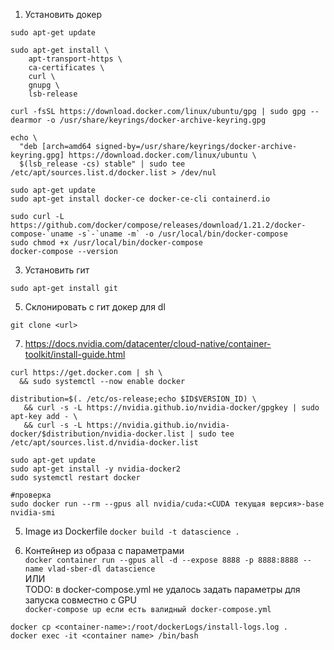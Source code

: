 1. Установить докер 
```
sudo apt-get update

sudo apt-get install \
    apt-transport-https \
    ca-certificates \
    curl \
    gnupg \
    lsb-release
    
curl -fsSL https://download.docker.com/linux/ubuntu/gpg | sudo gpg --dearmor -o /usr/share/keyrings/docker-archive-keyring.gpg

echo \
  "deb [arch=amd64 signed-by=/usr/share/keyrings/docker-archive-keyring.gpg] https://download.docker.com/linux/ubuntu \
  $(lsb_release -cs) stable" | sudo tee /etc/apt/sources.list.d/docker.list > /dev/nul
  
sudo apt-get update
sudo apt-get install docker-ce docker-ce-cli containerd.io

sudo curl -L https://github.com/docker/compose/releases/download/1.21.2/docker-compose-`uname -s`-`uname -m` -o /usr/local/bin/docker-compose
sudo chmod +x /usr/local/bin/docker-compose
docker-compose --version
```

3. Установить гит
```
sudo apt-get install git
```

5. Склонировать с гит докер для dl 
```
git clone <url>
```

7. https://docs.nvidia.com/datacenter/cloud-native/container-toolkit/install-guide.html
```
curl https://get.docker.com | sh \
  && sudo systemctl --now enable docker
  
distribution=$(. /etc/os-release;echo $ID$VERSION_ID) \
   && curl -s -L https://nvidia.github.io/nvidia-docker/gpgkey | sudo apt-key add - \
   && curl -s -L https://nvidia.github.io/nvidia-docker/$distribution/nvidia-docker.list | sudo tee /etc/apt/sources.list.d/nvidia-docker.list
   
sudo apt-get update
sudo apt-get install -y nvidia-docker2
sudo systemctl restart docker

#проверка
sudo docker run --rm --gpus all nvidia/cuda:<CUDA текущая версия>-base nvidia-smi
```

5. Image из Dockerfile 
```docker build -t datascience . ```

6. Контейнер из образа с параметрами<br>
```docker container run --gpus all -d --expose 8888 -p 8888:8888 --name vlad-sber-dl datascience``` <br>
ИЛИ <br>
TODO: в docker-compose.yml не удалось задать параметры для запуска совместно с GPU<br>
```docker-compose up если есть валидный docker-compose.yml``` 

```docker cp <container-name>:/root/dockerLogs/install-logs.log .```<br>
```docker exec -it <container name> /bin/bash```
